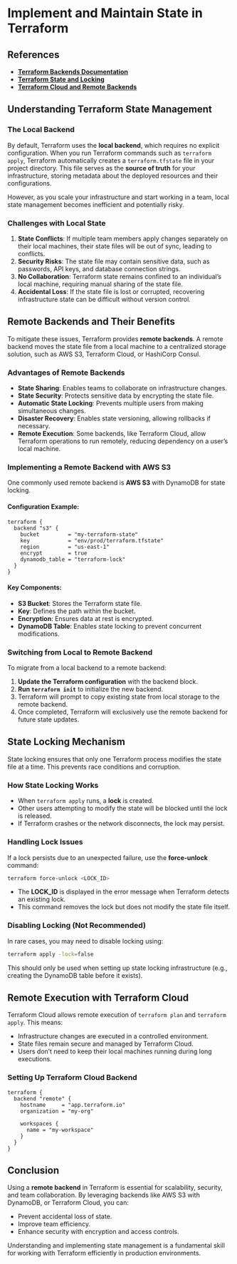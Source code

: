 # Implement and Maintain State in Terraform

## References
- **[Terraform Backends Documentation](https://developer.hashicorp.com/terraform/language/settings/backends)**
- **[Terraform State and Locking](https://developer.hashicorp.com/terraform/language/state)**
- **[Terraform Cloud and Remote Backends](https://developer.hashicorp.com/terraform/cloud)**

## Understanding Terraform State Management

### The Local Backend
By default, Terraform uses the **local backend**, which requires no explicit configuration. When you run Terraform commands such as `terraform apply`, Terraform automatically creates a `terraform.tfstate` file in your project directory. This file serves as the **source of truth** for your infrastructure, storing metadata about the deployed resources and their configurations.

However, as you scale your infrastructure and start working in a team, local state management becomes inefficient and potentially risky.

### Challenges with Local State
1. **State Conflicts**: If multiple team members apply changes separately on their local machines, their state files will be out of sync, leading to conflicts.
2. **Security Risks**: The state file may contain sensitive data, such as passwords, API keys, and database connection strings.
3. **No Collaboration**: Terraform state remains confined to an individual’s local machine, requiring manual sharing of the state file.
4. **Accidental Loss**: If the state file is lost or corrupted, recovering infrastructure state can be difficult without version control.

## Remote Backends and Their Benefits
To mitigate these issues, Terraform provides **remote backends**. A remote backend moves the state file from a local machine to a centralized storage solution, such as AWS S3, Terraform Cloud, or HashiCorp Consul.

### Advantages of Remote Backends
- **State Sharing**: Enables teams to collaborate on infrastructure changes.
- **State Security**: Protects sensitive data by encrypting the state file.
- **Automatic State Locking**: Prevents multiple users from making simultaneous changes.
- **Disaster Recovery**: Enables state versioning, allowing rollbacks if necessary.
- **Remote Execution**: Some backends, like Terraform Cloud, allow Terraform operations to run remotely, reducing dependency on a user’s local machine.

### Implementing a Remote Backend with AWS S3
One commonly used remote backend is **AWS S3** with DynamoDB for state locking.

#### Configuration Example:
```hcl
terraform {
  backend "s3" {
    bucket         = "my-terraform-state"
    key            = "env/prod/terraform.tfstate"
    region         = "us-east-1"
    encrypt        = true
    dynamodb_table = "terraform-lock"
  }
}
```

#### Key Components:
- **S3 Bucket**: Stores the Terraform state file.
- **Key**: Defines the path within the bucket.
- **Encryption**: Ensures data at rest is encrypted.
- **DynamoDB Table**: Enables state locking to prevent concurrent modifications.

### Switching from Local to Remote Backend
To migrate from a local backend to a remote backend:
1. **Update the Terraform configuration** with the backend block.
2. **Run `terraform init`** to initialize the new backend.
3. Terraform will prompt to copy existing state from local storage to the remote backend.
4. Once completed, Terraform will exclusively use the remote backend for future state updates.

## State Locking Mechanism
State locking ensures that only one Terraform process modifies the state file at a time. This prevents race conditions and corruption.

### How State Locking Works
- When `terraform apply` runs, a **lock** is created.
- Other users attempting to modify the state will be blocked until the lock is released.
- If Terraform crashes or the network disconnects, the lock may persist.

### Handling Lock Issues
If a lock persists due to an unexpected failure, use the **force-unlock** command:
```sh
terraform force-unlock <LOCK_ID>
```
- The **LOCK_ID** is displayed in the error message when Terraform detects an existing lock.
- This command removes the lock but does not modify the state file itself.

### Disabling Locking (Not Recommended)
In rare cases, you may need to disable locking using:
```sh
terraform apply -lock=false
```
This should only be used when setting up state locking infrastructure (e.g., creating the DynamoDB table before it exists).

## Remote Execution with Terraform Cloud
Terraform Cloud allows remote execution of `terraform plan` and `terraform apply`. This means:
- Infrastructure changes are executed in a controlled environment.
- State files remain secure and managed by Terraform Cloud.
- Users don’t need to keep their local machines running during long executions.

### Setting Up Terraform Cloud Backend
```hcl
terraform {
  backend "remote" {
    hostname     = "app.terraform.io"
    organization = "my-org"

    workspaces {
      name = "my-workspace"
    }
  }
}
```

## Conclusion
Using a **remote backend** in Terraform is essential for scalability, security, and team collaboration. By leveraging backends like AWS S3 with DynamoDB, or Terraform Cloud, you can:
- Prevent accidental loss of state.
- Improve team efficiency.
- Enhance security with encryption and access controls.

Understanding and implementing state management is a fundamental skill for working with Terraform efficiently in production environments.


